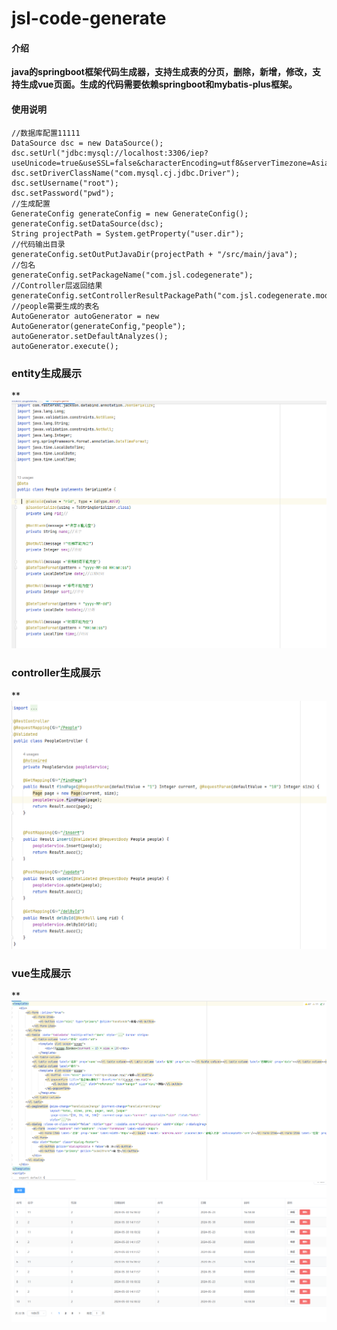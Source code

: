 # jsl-code-generate

#### 介绍
 **java的springboot框架代码生成器，支持生成表的分页，删除，新增，修改，支持生成vue页面。生成的代码需要依赖springboot和mybatis-plus框架。** 

#### 使用说明
```
//数据库配置11111
DataSource dsc = new DataSource();
dsc.setUrl("jdbc:mysql://localhost:3306/iep?useUnicode=true&useSSL=false&characterEncoding=utf8&serverTimezone=Asia/Shanghai");
dsc.setDriverClassName("com.mysql.cj.jdbc.Driver");
dsc.setUsername("root");
dsc.setPassword("pwd");
//生成配置
GenerateConfig generateConfig = new GenerateConfig();
generateConfig.setDataSource(dsc);
String projectPath = System.getProperty("user.dir");
//代码输出目录
generateConfig.setOutPutJavaDir(projectPath + "/src/main/java");
//包名
generateConfig.setPackageName("com.jsl.codegenerate");
//Controller层返回结果
generateConfig.setControllerResultPackagePath("com.jsl.codegenerate.model.Result");
//people需要生成的表名
AutoGenerator autoGenerator = new AutoGenerator(generateConfig,"people");
autoGenerator.setDefaultAnalyzes();
autoGenerator.execute();
```

### entity生成展示
** 
![输入图片说明](imgs/entity.jpg)
### controller生成展示
** 
![输入图片说明](imgs/controller.jpg)

### vue生成展示
** 
![输入图片说明](imgs/vue.jpg)
![输入图片说明](imgs/vueview.png)
